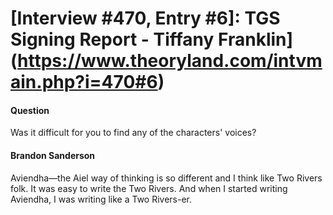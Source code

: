 # [Interview #470, Entry #6]: TGS Signing Report - Tiffany Franklin](https://www.theoryland.com/intvmain.php?i=470#6)

#### Question

Was it difficult for you to find any of the characters' voices?

#### Brandon Sanderson

Aviendha—the Aiel way of thinking is so different and I think like Two Rivers folk. It was easy to write the Two Rivers. And when I started writing Aviendha, I was writing like a Two Rivers-er.

